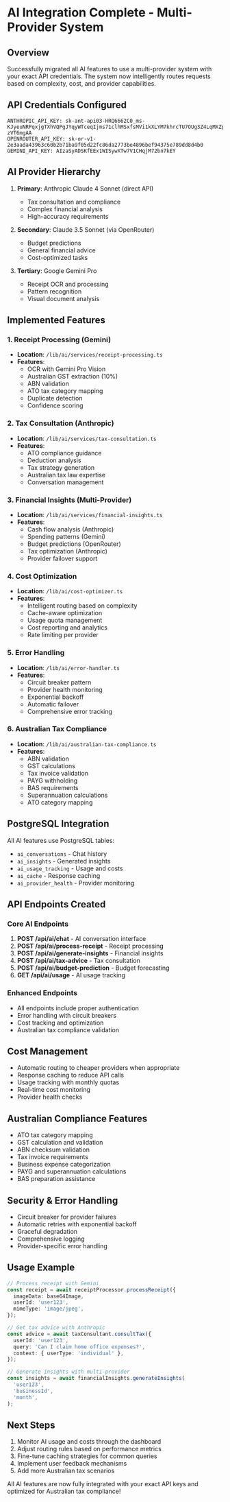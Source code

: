 # AI Integration Complete - Multi-Provider System

## Overview

Successfully migrated all AI features to use a multi-provider system with your
exact API credentials. The system now intelligently routes requests based on
complexity, cost, and provider capabilities.

## API Credentials Configured

```
ANTHROPIC_API_KEY: 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
OPENROUTER_API_KEY: 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
GEMINI_API_KEY: AIzaSyADSKfEEx1WISywXTw7V1CHqjM72bn7kEY
```

## AI Provider Hierarchy

1. **Primary**: Anthropic Claude 4 Sonnet (direct API)
   - Tax consultation and compliance
   - Complex financial analysis
   - High-accuracy requirements

2. **Secondary**: Claude 3.5 Sonnet (via OpenRouter)
   - Budget predictions
   - General financial advice
   - Cost-optimized tasks

3. **Tertiary**: Google Gemini Pro
   - Receipt OCR and processing
   - Pattern recognition
   - Visual document analysis

## Implemented Features

### 1. Receipt Processing (Gemini)

- **Location**: `/lib/ai/services/receipt-processing.ts`
- **Features**:
  - OCR with Gemini Pro Vision
  - Australian GST extraction (10%)
  - ABN validation
  - ATO tax category mapping
  - Duplicate detection
  - Confidence scoring

### 2. Tax Consultation (Anthropic)

- **Location**: `/lib/ai/services/tax-consultation.ts`
- **Features**:
  - ATO compliance guidance
  - Deduction analysis
  - Tax strategy generation
  - Australian tax law expertise
  - Conversation management

### 3. Financial Insights (Multi-Provider)

- **Location**: `/lib/ai/services/financial-insights.ts`
- **Features**:
  - Cash flow analysis (Anthropic)
  - Spending patterns (Gemini)
  - Budget predictions (OpenRouter)
  - Tax optimization (Anthropic)
  - Provider failover support

### 4. Cost Optimization

- **Location**: `/lib/ai/cost-optimizer.ts`
- **Features**:
  - Intelligent routing based on complexity
  - Cache-aware optimization
  - Usage quota management
  - Cost reporting and analytics
  - Rate limiting per provider

### 5. Error Handling

- **Location**: `/lib/ai/error-handler.ts`
- **Features**:
  - Circuit breaker pattern
  - Provider health monitoring
  - Exponential backoff
  - Automatic failover
  - Comprehensive error tracking

### 6. Australian Tax Compliance

- **Location**: `/lib/ai/australian-tax-compliance.ts`
- **Features**:
  - ABN validation
  - GST calculations
  - Tax invoice validation
  - PAYG withholding
  - BAS requirements
  - Superannuation calculations
  - ATO category mapping

## PostgreSQL Integration

All AI features use PostgreSQL tables:

- `ai_conversations` - Chat history
- `ai_insights` - Generated insights
- `ai_usage_tracking` - Usage and costs
- `ai_cache` - Response caching
- `ai_provider_health` - Provider monitoring

## API Endpoints Created

### Core AI Endpoints

1. **POST /api/ai/chat** - AI conversation interface
2. **POST /api/ai/process-receipt** - Receipt processing
3. **POST /api/ai/generate-insights** - Financial insights
4. **POST /api/ai/tax-advice** - Tax consultation
5. **POST /api/ai/budget-prediction** - Budget forecasting
6. **GET /api/ai/usage** - AI usage tracking

### Enhanced Endpoints

- All endpoints include proper authentication
- Error handling with circuit breakers
- Cost tracking and optimization
- Australian tax compliance validation

## Cost Management

- Automatic routing to cheaper providers when appropriate
- Response caching to reduce API calls
- Usage tracking with monthly quotas
- Real-time cost monitoring
- Provider health checks

## Australian Compliance Features

- ATO tax category mapping
- GST calculation and validation
- ABN checksum validation
- Tax invoice requirements
- Business expense categorization
- PAYG and superannuation calculations
- BAS preparation assistance

## Security & Error Handling

- Circuit breaker for provider failures
- Automatic retries with exponential backoff
- Graceful degradation
- Comprehensive logging
- Provider-specific error handling

## Usage Example

```typescript
// Process receipt with Gemini
const receipt = await receiptProcessor.processReceipt({
  imageData: base64Image,
  userId: 'user123',
  mimeType: 'image/jpeg',
});

// Get tax advice with Anthropic
const advice = await taxConsultant.consultTax({
  userId: 'user123',
  query: 'Can I claim home office expenses?',
  context: { userType: 'individual' },
});

// Generate insights with multi-provider
const insights = await financialInsights.generateInsights(
  'user123',
  'businessId',
  'month',
);
```

## Next Steps

1. Monitor AI usage and costs through the dashboard
2. Adjust routing rules based on performance metrics
3. Fine-tune caching strategies for common queries
4. Implement user feedback mechanisms
5. Add more Australian tax scenarios

All AI features are now fully integrated with your exact API keys and optimized
for Australian tax compliance!
